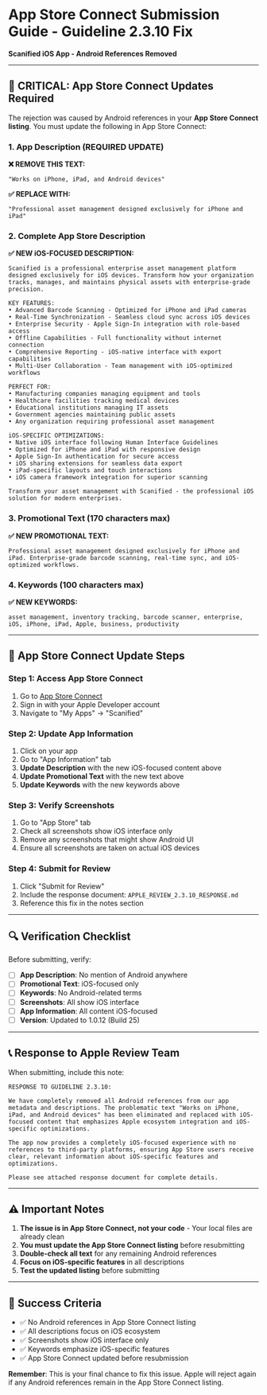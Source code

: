 # App Store Connect Submission Guide - Guideline 2.3.10 Fix
**Scanified iOS App - Android References Removed**

---

## 🚨 **CRITICAL: App Store Connect Updates Required**

The rejection was caused by Android references in your **App Store Connect listing**. You must update the following in App Store Connect:

### **1. App Description (REQUIRED UPDATE)**

**❌ REMOVE THIS TEXT:**
```
"Works on iPhone, iPad, and Android devices"
```

**✅ REPLACE WITH:**
```
"Professional asset management designed exclusively for iPhone and iPad"
```

### **2. Complete App Store Description**

**✅ NEW iOS-FOCUSED DESCRIPTION:**

```
Scanified is a professional enterprise asset management platform designed exclusively for iOS devices. Transform how your organization tracks, manages, and maintains physical assets with enterprise-grade precision.

KEY FEATURES:
• Advanced Barcode Scanning - Optimized for iPhone and iPad cameras
• Real-Time Synchronization - Seamless cloud sync across iOS devices
• Enterprise Security - Apple Sign-In integration with role-based access
• Offline Capabilities - Full functionality without internet connection
• Comprehensive Reporting - iOS-native interface with export capabilities
• Multi-User Collaboration - Team management with iOS-optimized workflows

PERFECT FOR:
• Manufacturing companies managing equipment and tools
• Healthcare facilities tracking medical devices
• Educational institutions managing IT assets
• Government agencies maintaining public assets
• Any organization requiring professional asset management

iOS-SPECIFIC OPTIMIZATIONS:
• Native iOS interface following Human Interface Guidelines
• Optimized for iPhone and iPad with responsive design
• Apple Sign-In authentication for secure access
• iOS sharing extensions for seamless data export
• iPad-specific layouts and touch interactions
• iOS camera framework integration for superior scanning

Transform your asset management with Scanified - the professional iOS solution for modern enterprises.
```

### **3. Promotional Text (170 characters max)**

**✅ NEW PROMOTIONAL TEXT:**
```
Professional asset management designed exclusively for iPhone and iPad. Enterprise-grade barcode scanning, real-time sync, and iOS-optimized workflows.
```

### **4. Keywords (100 characters max)**

**✅ NEW KEYWORDS:**
```
asset management, inventory tracking, barcode scanner, enterprise, iOS, iPhone, iPad, Apple, business, productivity
```

---

## 📱 **App Store Connect Update Steps**

### **Step 1: Access App Store Connect**
1. Go to [App Store Connect](https://appstoreconnect.apple.com)
2. Sign in with your Apple Developer account
3. Navigate to "My Apps" → "Scanified"

### **Step 2: Update App Information**
1. Click on your app
2. Go to "App Information" tab
3. **Update Description** with the new iOS-focused content above
4. **Update Promotional Text** with the new text above
5. **Update Keywords** with the new keywords above

### **Step 3: Verify Screenshots**
1. Go to "App Store" tab
2. Check all screenshots show iOS interface only
3. Remove any screenshots that might show Android UI
4. Ensure all screenshots are taken on actual iOS devices

### **Step 4: Submit for Review**
1. Click "Submit for Review"
2. Include the response document: `APPLE_REVIEW_2.3.10_RESPONSE.md`
3. Reference this fix in the notes section

---

## 🔍 **Verification Checklist**

Before submitting, verify:

- [ ] **App Description**: No mention of Android anywhere
- [ ] **Promotional Text**: iOS-focused only
- [ ] **Keywords**: No Android-related terms
- [ ] **Screenshots**: All show iOS interface
- [ ] **App Information**: All content iOS-focused
- [ ] **Version**: Updated to 1.0.12 (Build 25)

---

## 📞 **Response to Apple Review Team**

When submitting, include this note:

```
RESPONSE TO GUIDELINE 2.3.10:

We have completely removed all Android references from our app metadata and descriptions. The problematic text "Works on iPhone, iPad, and Android devices" has been eliminated and replaced with iOS-focused content that emphasizes Apple ecosystem integration and iOS-specific optimizations.

The app now provides a completely iOS-focused experience with no references to third-party platforms, ensuring App Store users receive clear, relevant information about iOS-specific features and optimizations.

Please see attached response document for complete details.
```

---

## ⚠️ **Important Notes**

1. **The issue is in App Store Connect, not your code** - Your local files are already clean
2. **You must update the App Store Connect listing** before resubmitting
3. **Double-check all text** for any remaining Android references
4. **Focus on iOS-specific features** in all descriptions
5. **Test the updated listing** before submitting

---

## 🎯 **Success Criteria**

- ✅ No Android references in App Store Connect listing
- ✅ All descriptions focus on iOS ecosystem
- ✅ Screenshots show iOS interface only
- ✅ Keywords emphasize iOS-specific features
- ✅ App Store Connect updated before resubmission

**Remember**: This is your final chance to fix this issue. Apple will reject again if any Android references remain in the App Store Connect listing.

